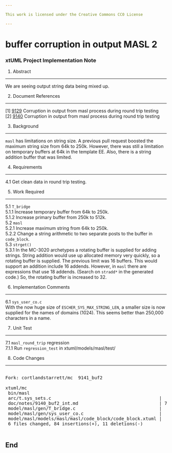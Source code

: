 ```yaml
---

This work is licensed under the Creative Commons CC0 License

---
```


# buffer corruption in output MASL 2
### xtUML Project Implementation Note


1. Abstract
-----------
We are seeing output string data being mixed up.

2. Document References
----------------------
[1] [9129](https://support.onefact.net/redmine/issues/9129) Corruption in output from masl process during round trip testing  
[2] [9140](https://support.onefact.net/redmine/issues/9140) Corruption in output from masl process during round trip testing  

3. Background
-------------
`masl` has limitations on string size.  A previous pull request boosted
the maximum string size from 64k to 250k.  However, there was still a
limitation on temporary buffers at 64k in the template EE.  Also, there
is a string addition buffer that was limited.

4. Requirements
---------------
4.1 Get clean data in round trip testing.  

5. Work Required
----------------
5.1 `T_bridge`  
5.1.1 Increase temporary buffer from 64k to 250k.  
5.1.2 Increase primary buffer from 250k to 512k.  
5.2 `masl`  
5.2.1 Increase maximum string from 64k to 250k.  
5.2.2 Change a string arithmetic to two separate posts to the buffer
in `code_block`.  
5.3 `strget()`  
5.3.1 In the MC-3020 archetypes a rotating buffer is supplied for adding
strings.  String addition would use up allocated memory very quickly, so
a rotating buffer is supplied.  The previous limit was 16 buffers.  This
would support an addition include 16 addends.  However, in `masl` there
are expressions that use 18 addends.  (Search on `stradd*` in the generated
code.)  So, the rotating buffer is increased to 32.

6. Implementation Comments
--------------------------
6.1 `sys_user_co.c`  
With the now huge size of `ESCHER_SYS_MAX_STRING_LEN`, a smaller size
is now supplied for the names of domains (1024).  This seems better than
250,000 characters in a name.

7. Unit Test
------------
7.1 `masl_round_trip` regression  
7.1.1 Run `regression_test` in xtuml/models/masl/test/  

8. Code Changes
---------------
<pre>

Fork: cortlandstarrett/mc  9141_buf2

xtuml/mc
 bin/masl
 arc/t.sys_sets.c                                        |  4 ++--
 doc/notes/9140_buf2_int.md                              | 72 +++++++++++++++++++++++++++++++++++++++++++++++++++++++++++++++++++
 model/masl/gen/T_bridge.c                               |  7 +++----
 model/masl/gen/sys_user_co.c                            |  9 +++++----
 model/masl/models/masl/masl/code_block/code_block.xtuml |  3 ++-
 6 files changed, 84 insertions(+), 11 deletions(-)

</pre>

End
---

